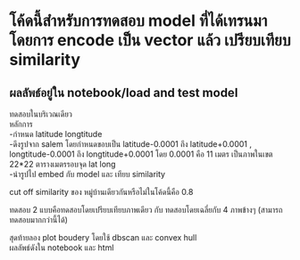 # โค้ดนี้สำหรับการทดสอบ model ที่ได้เทรนมา โดยการ encode เป็น vector แล้ว เปรียบเทียบ similarity
## ผลลัพธ์อยู่ใน notebook/load and test model

ทดสอบในบริเวณเดียว  
หลักการ  
-กำหนด latitude longtitude  
-ดึงรูปจาก salem โดยกำหนดขอบเป็น latitude-0.0001 ถึง latitude+0.0001  , longtitude-0.0001 ถึง longtitude+0.0001 โดย 0.0001 คือ 11 เมตร เป็นภาพในเขต 22*22 ตารางเมตรรอบจุด lat long  
-นำรูปไป embed กับ model และ เทียบ similarity  

cut off similarity ของ หมู่บ้านเดียวกันหรือไม่ในโค้ดนี้คือ 0.8  

ทดสอบ 2 แบบคือทดสอบโดยเปรียบเทียบภาพเดียว กับ ทดสอบโดยเฉลี่ยกับ 4 ภาพข้างๆ (สามารถทดสอบมากกว่านี้ได้)  

สุดท้ายลอง plot boudery โดยใช้ dbscan และ convex hull  
ผลลัพธ์ดังใน notebook และ html  
